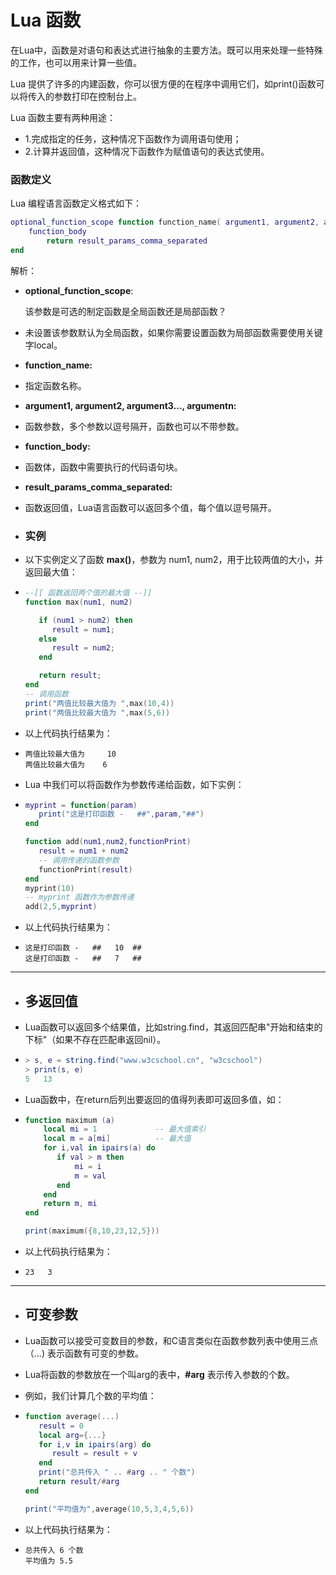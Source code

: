 # Lua 函数

在Lua中，函数是对语句和表达式进行抽象的主要方法。既可以用来处理一些特殊的工作，也可以用来计算一些值。

Lua 提供了许多的内建函数，你可以很方便的在程序中调用它们，如print()函数可以将传入的参数打印在控制台上。

Lua 函数主要有两种用途：

-   1.完成指定的任务，这种情况下函数作为调用语句使用；
-   2.计算并返回值，这种情况下函数作为赋值语句的表达式使用。

### 函数定义

Lua 编程语言函数定义格式如下：

```lua
optional_function_scope function function_name( argument1, argument2, argument3..., argumentn)
   	function_body
 		return result_params_comma_separated
end
```

解析：

-   **optional_function_scope**:

    该参数是可选的制定函数是全局函数还是局部函数？

-   未设置该参数默认为全局函数，如果你需要设置函数为局部函数需要使用关键字local。

-   **function_name:**
-   指定函数名称。

-   **argument1, argument2, argument3..., argumentn:**
-   函数参数，多个参数以逗号隔开，函数也可以不带参数。

-   **function_body:**
-   函数体，函数中需要执行的代码语句块。

-   **result_params_comma_separated:**
-   函数返回值，Lua语言函数可以返回多个值，每个值以逗号隔开。

-   ### 实例

-   以下实例定义了函数 **max()**，参数为 num1, num2，用于比较两值的大小，并返回最大值：

-   ```lua
    --[[ 函数返回两个值的最大值 --]]
    function max(num1, num2)
    
       if (num1 > num2) then
          result = num1;
       else
          result = num2;
       end
    
       return result; 
    end
    -- 调用函数
    print("两值比较最大值为 ",max(10,4))
    print("两值比较最大值为 ",max(5,6))
    ```

-   以上代码执行结果为：

-   ```
    两值比较最大值为     10
    两值比较最大值为    6
    ```

-   Lua 中我们可以将函数作为参数传递给函数，如下实例：

-   ```lua
    myprint = function(param)
       print("这是打印函数 -   ##",param,"##")
    end
    
    function add(num1,num2,functionPrint)
       result = num1 + num2
       -- 调用传递的函数参数
       functionPrint(result)
    end
    myprint(10)
    -- myprint 函数作为参数传递
    add(2,5,myprint)
    ```

-   以上代码执行结果为：

-   ```
    这是打印函数 -   ##   10  ##
    这是打印函数 -   ##   7   ##
    ```

-   ------

-   ## 多返回值

-   Lua函数可以返回多个结果值，比如string.find，其返回匹配串"开始和结束的下标"（如果不存在匹配串返回nil）。

-   ```lua
    > s, e = string.find("www.w3cschool.cn", "w3cschool") 
    > print(s, e)
    5	13
    ```

-   Lua函数中，在return后列出要返回的值得列表即可返回多值，如：

-   ```lua
    function maximum (a)
        local mi = 1             -- 最大值索引
        local m = a[mi]          -- 最大值
        for i,val in ipairs(a) do
           if val > m then
               mi = i
               m = val
           end
        end
        return m, mi
    end
    
    print(maximum({8,10,23,12,5}))
    ```

-   以上代码执行结果为：

-   ```
    23   3
    ```

-   ------

-   ## 可变参数

-   Lua函数可以接受可变数目的参数，和C语言类似在函数参数列表中使用三点（...) 表示函数有可变的参数。

-   Lua将函数的参数放在一个叫arg的表中，**#arg** 表示传入参数的个数。

-   例如，我们计算几个数的平均值：

-   ```lua
    function average(...)
       result = 0
       local arg={...}
       for i,v in ipairs(arg) do
          result = result + v
       end
       print("总共传入 " .. #arg .. " 个数")
       return result/#arg
    end
    
    print("平均值为",average(10,5,3,4,5,6))
    ```

-   以上代码执行结果为：

-   ```
    总共传入 6 个数
    平均值为 5.5
    ```